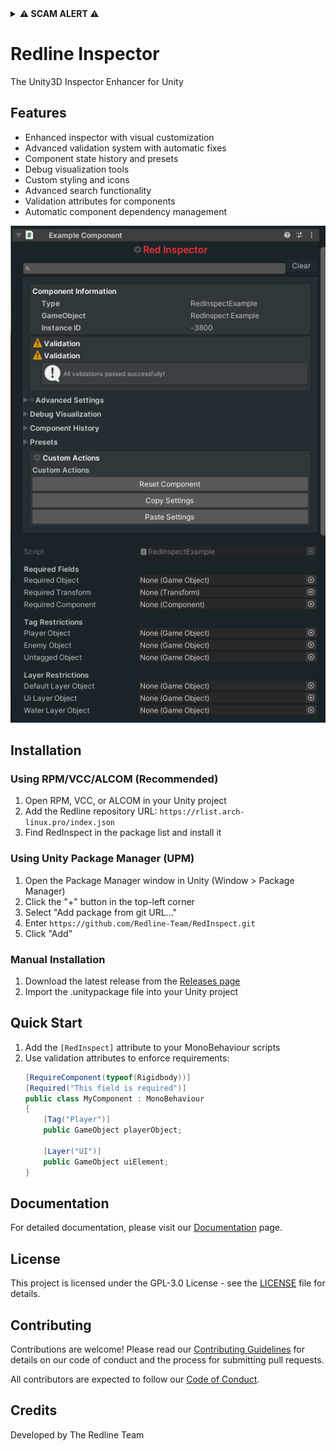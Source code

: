 <details>
<summary><b>⚠️ SCAM ALERT ⚠️</b></summary>
This is a Free and Open Source Software  
  
If you bought this anywhere else or did not get it from here or our VPM then you have been scammed!  
I will not charge people for FOSS software  
</details>

# Redline Inspector

The Unity3D Inspector Enhancer for Unity

## Features

- Enhanced inspector with visual customization
- Advanced validation system with automatic fixes
- Component state history and presets
- Debug visualization tools
- Custom styling and icons
- Advanced search functionality
- Validation attributes for components
- Automatic component dependency management

![RedInspect Preview](.github/assets/redinspect-preview.png)

## Installation

### Using RPM/VCC/ALCOM (Recommended)

1. Open RPM, VCC, or ALCOM in your Unity project
2. Add the Redline repository URL: `https://rlist.arch-linux.pro/index.json`
3. Find RedInspect in the package list and install it

### Using Unity Package Manager (UPM)

1. Open the Package Manager window in Unity (Window > Package Manager)
2. Click the "+" button in the top-left corner
3. Select "Add package from git URL..."
4. Enter `https://github.com/Redline-Team/RedInspect.git`
5. Click "Add"

### Manual Installation

1. Download the latest release from the [Releases page](https://github.com/Redline-Team/RedInspect/releases)
2. Import the .unitypackage file into your Unity project

## Quick Start

1. Add the `[RedInspect]` attribute to your MonoBehaviour scripts
2. Use validation attributes to enforce requirements:
   ```csharp
   [RequireComponent(typeof(Rigidbody))]
   [Required("This field is required")]
   public class MyComponent : MonoBehaviour
   {
       [Tag("Player")]
       public GameObject playerObject;
       
       [Layer("UI")]
       public GameObject uiElement;
   }
   ```

## Documentation

For detailed documentation, please visit our [Documentation](Documentation/README.md) page.

## License

This project is licensed under the GPL-3.0 License - see the [LICENSE](LICENSE) file for details.

## Contributing

Contributions are welcome! Please read our [Contributing Guidelines](CONTRIBUTING.md) for details on our code of conduct and the process for submitting pull requests.

All contributors are expected to follow our [Code of Conduct](CODE_OF_CONDUCT.md).

## Credits

Developed by The Redline Team
